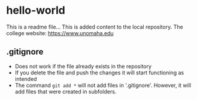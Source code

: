 # hello-world
This is a readme file...
This is added content to the local repository.
The college website:
https://www.unomaha.edu

## .gitignore
* Does not work if the file already exists in the repository
* If you delete the file and push the changes it will start functioning as intended
* The command `git add *` will not add files in '.gitignore'. However, it will add files that were created in subfolders.
